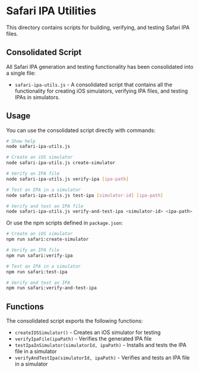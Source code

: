 # Safari IPA Utilities

This directory contains scripts for building, verifying, and testing Safari IPA files.

## Consolidated Script

All Safari IPA generation and testing functionality has been consolidated into a single file:

- `safari-ipa-utils.js` - A consolidated script that contains all the functionality for creating iOS simulators, verifying IPA files, and testing IPAs in simulators.

## Usage

You can use the consolidated script directly with commands:

```bash
# Show help
node safari-ipa-utils.js

# Create an iOS simulator
node safari-ipa-utils.js create-simulator

# Verify an IPA file
node safari-ipa-utils.js verify-ipa [ipa-path]

# Test an IPA in a simulator
node safari-ipa-utils.js test-ipa [simulator-id] [ipa-path]

# Verify and test an IPA file
node safari-ipa-utils.js verify-and-test-ipa <simulator-id> <ipa-path>
```

Or use the npm scripts defined in `package.json`:

```bash
# Create an iOS simulator
npm run safari:create-simulator

# Verify an IPA file
npm run safari:verify-ipa

# Test an IPA in a simulator
npm run safari:test-ipa

# Verify and test an IPA
npm run safari:verify-and-test-ipa
```

## Functions

The consolidated script exports the following functions:

- `createIOSSimulator()` - Creates an iOS simulator for testing
- `verifyIpaFile(ipaPath)` - Verifies the generated IPA file
- `testIpaInSimulator(simulatorId, ipaPath)` - Installs and tests the IPA file in a simulator
- `verifyAndTestIpa(simulatorId, ipaPath)` - Verifies and tests an IPA file in a simulator